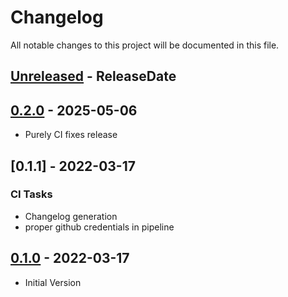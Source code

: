 # Changelog

All notable changes to this project will be documented in this file.

<!-- next-header -->

## [Unreleased] - ReleaseDate

## [0.2.0] - 2025-05-06

- Purely CI fixes release

## [0.1.1] - 2022-03-17

### CI Tasks

- Changelog generation
- proper github credentials in pipeline

## [0.1.0] - 2022-03-17

- Initial Version

<!-- next-url -->
[Unreleased]: https://github.com/halkeye/typos-json-to-checkstyle/v0.2.0...HEAD
[0.2.0]: https://github.com/halkeye/typos-json-to-checkstyle/v0.1.1...v0.2.0
[0.1.0]: https://github.com/halkeye/typos-json-to-checkstyle/compare/v0.1.0...v0.1.1

